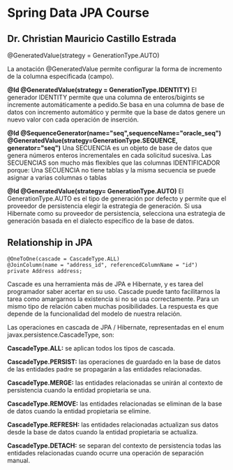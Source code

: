 # Spring Data JPA Course 
## Dr. Christian Mauricio Castillo Estrada
@GeneratedValue(strategy = GenerationType.AUTO)

La anotación @GeneratedValue permite configurar la forma de incremento de la columna especificada (campo).

  **@Id @GeneratedValue(strategy = GenerationType.IDENTITY)**
El generador IDENTITY permite que una columna de enteros/bigints se incremente automáticamente a pedido.Se basa en una columna de base de datos con incremento automático y permite que la base de datos genere un nuevo valor con cada operación de inserción. 

  **@Id @SequenceGenerator(name="seq",sequenceName="oracle_seq")**      
  **@GeneratedValue(strategy=GenerationType.SEQUENCE, generator="seq")**
Una SECUENCIA es un objeto de base de datos que genera números enteros incrementales en cada solicitud sucesiva. Las SECUENCIAS son mucho más flexibles que las columnas IDENTIFICADOR porque: Una SECUENCIA no tiene tablas y la misma secuencia se puede asignar a varias columnas o tablas
  
  **@Id @GeneratedValue(strategy= GenerationType.AUTO)**
El GenerationType.AUTO es el tipo de generación por defecto y permite que el proveedor de persistencia elegir la estrategia de generación. Si usa Hibernate como su proveedor de persistencia, selecciona una estrategia de generación basada en el dialecto específico de la base de datos.


  
## Relationship in JPA

    @OneToOne(cascade = CascadeType.ALL)
    @JoinColumn(name = "address_id", referencedColumnName = "id")
    private Address address;

Cascade es una herramienta más de JPA e Hibernate, y es tarea del programador saber acertar en su uso. Cascade puede tanto facilitarnos la tarea como amargarnos la existencia si no se usa correctamente. Para un mismo tipo de relación caben muchas posibilidades. La respuesta es que depende de la funcionalidad del modelo de nuestra relación.

Las operaciones en cascada de JPA / Hibernate, representadas en el enum javax.persistence.CascadeType, son:

**CascadeType.ALL:** se aplican todos los tipos de cascada.

**CascadeType.PERSIST:** las operaciones de guardado en la base de datos de las entidades padre se propagarán a las entidades relacionadas.

**CascadeType.MERGE:** las entidades relacionadas se unirán al contexto de persistencia cuando la entidad propietaria se una.

**CascadeType.REMOVE:** las entidades relacionadas se eliminan de la base de datos cuando la entidad propietaria se elimine.

**CascadeType.REFRESH:** las entidades relacionadas actualizan sus datos desde la base de datos cuando la entidad propietaria se actualiza.

**CascadeType.DETACH:** se separan del contexto de persistencia todas las entidades relacionadas cuando ocurre una operación de separación manual.
